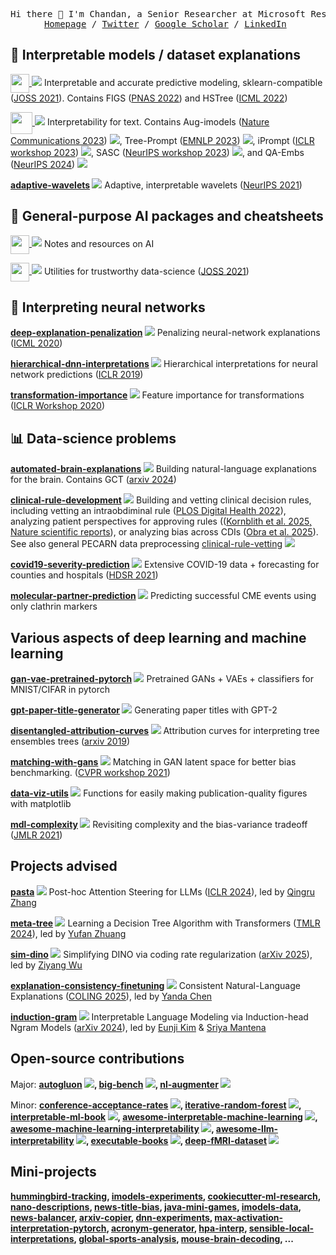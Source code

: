 <p>
  <pre align="center">
Hi there 👋 I'm Chandan, a Senior Researcher at Microsoft Research working on interpretable machine learning.
<a href="https://csinva.io/">Homepage</a> / <a href="https://twitter.com/csinva">Twitter</a> / <a href="https://scholar.google.com/citations?hl=en&user=vPYz4QwAAAAJ">Google Scholar</a> / <a href="https://www.linkedin.com/in/csinva/">LinkedIn</a> </pre>
</p>

## 🌳 Interpretable models / dataset explanations

<a href="https://github.com/csinva/imodels"><img align="center" style="height:30px;" src="https://csinva.io/imodels/img/imodels_logo.svg?sanitize=True"> </img></a> **![](https://img.shields.io/github/stars/csinva/imodels?color=%23EEE&style=flat-square&label=%E2%AD%90&labelColor=%23EEE)** Interpretable and accurate predictive modeling, sklearn-compatible ([JOSS 2021](https://joss.theoj.org/papers/10.21105/joss.03192)). Contains FIGS ([PNAS 2022](https://arxiv.org/abs/2201.11931)) and HSTree ([ICML 2022](https://arxiv.org/abs/2202.00858))

<a href="https://github.com/csinva/imodelsX"><img align="center" style="height:35px;" src="https://csinva.io/imodelsX/imodelsx_logo.svg?sanitize=True"> </img></a> **![](https://img.shields.io/github/stars/csinva/imodelsX?color=%23EEE&style=flat-square&label=%E2%AD%90&labelColor=%23EEE)** Interpretability for text. Contains Aug-imodels ([Nature Communications 2023](https://arxiv.org/abs/2209.11799)) ![](https://img.shields.io/github/stars/microsoft/augmented-interpretable-models?color=%23EEE&style=flat-square&label=%E2%AD%90&labelColor=%23EEE), Tree-Prompt ([EMNLP 2023](https://arxiv.org/abs/2310.14034)) ![](https://img.shields.io/github/stars/csinva/tree-prompt?color=%23EEE&style=flat-square&label=%E2%AD%90&labelColor=%23EEE), iPrompt ([ICLR workshop 2023](https://arxiv.org/abs/2210.01848)) ![](https://img.shields.io/github/stars/csinva/interpretable-autoprompting?color=%23EEE&style=flat-square&label=%E2%AD%90&labelColor=%23EEE), SASC ([NeurIPS workshop 2023](https://arxiv.org/abs/2305.09863)) ![](https://img.shields.io/github/stars/microsoft/automated-explanations?color=%23EEE&style=flat-square&label=%E2%AD%90&labelColor=%23EEE), and QA-Embs ([NeurIPS 2024](https://arxiv.org/abs/2405.16714)) ![](https://img.shields.io/github/stars/csinva/interpretable-embeddings?color=%23EEE&style=flat-square&label=%E2%AD%90&labelColor=%23EEE)

**[adaptive-wavelets](https://github.com/Yu-Group/adaptive-wavelet-distillation) ![](https://img.shields.io/github/stars/Yu-Group/adaptive-wavelet-distillation?color=%23EEE&style=flat-square&label=%E2%AD%90&labelColor=%23EEE)** Adaptive, interpretable wavelets ([NeurIPS 2021](https://arxiv.org/abs/2107.09145))

## 🤖 General-purpose AI packages and cheatsheets

<a href="https://github.com/csinva/csinva.github.io"><img align="center" style="height:30px;" src="https://csinva.io/blog/compiled_notes/_build/html//_static/logo.png"> </img></a> **![](https://img.shields.io/github/stars/csinva/csinva.github.io?color=%23EEE&style=flat-square&label=%E2%AD%90&labelColor=%23EEE)** Notes and resources on AI

<a href="https://github.com/Yu-Group/veridical-flow"><img align="center" style="height:30px;" src="https://yu-group.github.io/veridical-flow/logo_vflow_straight.png"> </img></a> **![](https://img.shields.io/github/stars/Yu-Group/pcs-pipeline?color=%23EEE&style=flat-square&label=%E2%AD%90&labelColor=%23EEE)** Utilities for trustworthy data-science ([JOSS 2021](https://joss.theoj.org/papers/10.21105/joss.03895))

## 🧠 Interpreting neural networks

**[deep-explanation-penalization](https://github.com/laura-rieger/deep-explanation-penalization) ![](https://img.shields.io/github/stars/laura-rieger/deep-explanation-penalization?color=%23EEE&style=flat-square&label=%E2%AD%90&labelColor=%23EEE)** Penalizing neural-network explanations ([ICML 2020](https://arxiv.org/abs/1909.13584))

**[hierarchical-dnn-interpretations](https://github.com/csinva/hierarchical-dnn-interpretations) ![](https://img.shields.io/github/stars/csinva/hierarchical-dnn-interpretations?color=%23EEE&style=flat-square&label=%E2%AD%90&labelColor=%23EEE)** Hierarchical interpretations for neural network predictions ([ICLR 2019](https://arxiv.org/abs/1806.05337))

**[transformation-importance](https://github.com/csinva/transformation-importance) ![](https://img.shields.io/github/stars/csinva/transformation-importance?color=%23EEE&style=flat-square&label=%E2%AD%90&labelColor=%23EEE)** Feature importance for transformations ([ICLR Workshop 2020](https://arxiv.org/abs/2003.01926))


## 📊 Data-science problems

**[automated-brain-explanations](https://github.com/microsoft/automated-brain-explanations) ![](https://img.shields.io/github/stars/microsoft/automated-brain-explanations?color=%23EEE&style=flat-square&label=%E2%AD%90&labelColor=%23EEE)** Building natural-language explanations for the brain. Contains GCT ([arxiv 2024](https://arxiv.org/abs/2410.00812))

**[clinical-rule-development](https://github.com/csinva/clinical-rule-development) ![](https://img.shields.io/github/stars/csinva/clinical-rule-development?color=%23EEE&style=flat-square&label=%E2%AD%90&labelColor=%23EEE)** Building and vetting clinical decision rules, including vetting an intraobdiminal rule ([PLOS Digital Health 2022](https://journals.plos.org/digitalhealth/article?id=10.1371/journal.pdig.0000076)), analyzing patient perspectives for approving rules ((<a href="https://www.nature.com/articles/s41598-025-89996-w">Kornblith et al. 2025, Nature scientific reports</a>), or analyzing bias across CDIs (<a href="https://www.medrxiv.org/content/10.1101/2025.02.12.25320965v1">Obra et al. 2025</a>). See also general PECARN data preprocessing [clinical-rule-vetting](https://github.com/Yu-Group/rule-stress-testing) ![](https://img.shields.io/github/stars/Yu-Group/rule-stress-testing?color=%23EEE&style=flat-square&label=%E2%AD%90&labelColor=%23EEE)

**[covid19-severity-prediction](https://github.com/Yu-Group/covid19-severity-prediction) ![](https://img.shields.io/github/stars/Yu-Group/covid19-severity-prediction?color=%23EEE&style=flat-square&label=%E2%AD%90&labelColor=%23EEE)** Extensive COVID-19 data + forecasting for counties and hospitals ([HDSR 2021](https://hdsr.mitpress.mit.edu/pub/p6isyf0g/release/4))

**[molecular-partner-prediction](https://github.com/Yu-Group/molecular-partner-prediction) ![](https://img.shields.io/github/stars/csinva/auxilin-prediction?color=%23EEE&style=flat-square&label=%E2%AD%90&labelColor=%23EEE)** Predicting successful CME events using only clathrin markers


## Various aspects of deep learning and machine learning

**[gan-vae-pretrained-pytorch](https://github.com/csinva/gan-vae-pretrained-pytorch) ![](https://img.shields.io/github/stars/csinva/gan-vae-pretrained-pytorch?color=%23EEE&style=flat-square&label=%E2%AD%90&labelColor=%23EEE)** Pretrained GANs + VAEs + classifiers for MNIST/CIFAR in pytorch

**[gpt-paper-title-generator](https://github.com/csinva/gpt-paper-title-generator) ![](https://img.shields.io/github/stars/csinva/gpt2-paper-title-generator?color=%23EEE&style=flat-square&label=%E2%AD%90&labelColor=%23EEE)** Generating paper titles with GPT-2

**[disentangled-attribution-curves](https://github.com/csinva/disentangled-attribution-curves) ![](https://img.shields.io/github/stars/csinva/disentangled-attribution-curves?color=%23EEE&style=flat-square&label=%E2%AD%90&labelColor=%23EEE)** Attribution curves for interpreting tree ensembles trees ([arxiv 2019](https://arxiv.org/abs/1905.07631))

**[matching-with-gans](https://github.com/csinva/matching-with-gans) ![](https://img.shields.io/github/stars/csinva/matching-with-gans?color=%23EEE&style=flat-square&label=%E2%AD%90&labelColor=%23EEE)** Matching in GAN latent space for better bias benchmarking. ([CVPR workshop 2021](https://arxiv.org/abs/2103.13455))

**[data-viz-utils](https://github.com/csinva/data-viz-utils) ![](https://img.shields.io/github/stars/csinva/data-viz-utils?color=%23EEE&style=flat-square&label=%E2%AD%90&labelColor=%23EEE)** Functions for easily making publication-quality figures with matplotlib

**[mdl-complexity](https://github.com/csinva/mdl-complexity) ![](https://img.shields.io/github/stars/csinva/mdl-complexity?color=%23EEE&style=flat-square&label=%E2%AD%90&labelColor=%23EEE)** Revisiting complexity and the bias-variance tradeoff ([JMLR 2021](https://arxiv.org/abs/2006.10189))

## Projects advised

**[pasta](https://github.com/QingruZhang/PASTA) ![](https://img.shields.io/github/stars/QingruZhang/PASTA?color=%23EEE&style=flat-square&label=%E2%AD%90&labelColor=%23EEE)** Post-hoc Attention Steering for LLMs ([ICLR 2024](https://arxiv.org/abs/2311.02262)), led by [Qingru Zhang](https://github.com/QingruZhang)

**[meta-tree](https://github.com/EvanZhuang/MetaTree) ![](https://img.shields.io/github/stars/EvanZhuang/MetaTree?color=%23EEE&style=flat-square&label=%E2%AD%90&labelColor=%23EEE)** Learning a Decision Tree Algorithm with Transformers ([TMLR 2024](https://arxiv.org/abs/2402.03774)), led by [Yufan Zhuang](https://github.com/EvanZhuang)

**[sim-dino](https://github.com/RobinWu218/SimDINO) ![](https://img.shields.io/github/stars/RobinWu218/SimDINO?color=%23EEE&style=flat-square&label=%E2%AD%90&labelColor=%23EEE)** Simplifying DINO via coding rate regularization ([arXiv 2025](https://arxiv.org/abs/2502.10385)), led by [Ziyang Wu](https://github.com/RobinWu218)

**[explanation-consistency-finetuning](https://github.com/yandachen/explanation-consistency-finetuning) ![](https://img.shields.io/github/stars/yandachen/explanation-consistency-finetuning?color=%23EEE&style=flat-square&label=%E2%AD%90&labelColor=%23EEE)**  Consistent Natural-Language Explanations ([COLING 2025](https://arxiv.org/abs/2401.13986)), led by [Yanda Chen](https://github.com/yandachen)

**[induction-gram](https://github.com/ejkim47/induction-gram) ![](https://img.shields.io/github/stars/ejkim47/induction-gram?color=%23EEE&style=flat-square&label=%E2%AD%90&labelColor=%23EEE)**  Interpretable Language Modeling via Induction-head Ngram Models ([arXiv 2024](https://arxiv.org/abs/2401.13986)), led by [Eunji Kim](https://github.com/ejkim47) & [Sriya Mantena](https://github.com/SriyaM)


## Open-source contributions

Major: **[autogluon](https://github.com/awslabs/autogluon) ![](https://img.shields.io/github/stars/awslabs/autogluon?color=%23EEE&style=flat-square&label=%E2%AD%90&labelColor=%23EEE), [big-bench](https://github.com/google/BIG-bench) ![](https://img.shields.io/github/stars/google/BIG-bench?color=%23EEE&style=flat-square&label=%E2%AD%90&labelColor=%23EEE), [nl-augmenter](https://github.com/GEM-benchmark/NL-Augmenter) ![](https://img.shields.io/github/stars/GEM-benchmark/NL-Augmenter?color=%23EEE&style=flat-square&label=%E2%AD%90&labelColor=%23EEE)**

Minor: **[conference-acceptance-rates](https://github.com/lixin4ever/Conference-Acceptance-Rate) ![](https://img.shields.io/github/stars/lixin4ever/Conference-Acceptance-Rate?color=%23EEE&style=flat-square&label=%E2%AD%90&labelColor=%23EEE), [iterative-random-forest](https://github.com/Yu-Group/iterative-Random-Forest) ![](https://img.shields.io/github/stars/Yu-Group/iterative-Random-Forest?color=%23EEE&style=flat-square&label=%E2%AD%90&labelColor=%23EEE), [interpretable-ml-book](https://github.com/christophM/interpretable-ml-book) ![](https://img.shields.io/github/stars/christophM/interpretable-ml-book?color=%23EEE&style=flat-square&label=%E2%AD%90&labelColor=%23EEE), [awesome-interpretable-machine-learning](https://github.com/lopusz/awesome-interpretable-machine-learning) ![](https://img.shields.io/github/stars/lopusz/awesome-interpretable-machine-learning?color=%23EEE&style=flat-square&label=%E2%AD%90&labelColor=%23EEE), [awesome-machine-learning-interpretability](https://github.com/jphall663/awesome-machine-learning-interpretability) ![](https://img.shields.io/github/stars/jphall663/awesome-machine-learning-interpretability?color=%23EEE&style=flat-square&label=%E2%AD%90&labelColor=%23EEE), [awesome-llm-interpretability](https://github.com/JShollaj/awesome-llm-interpretability) ![](https://img.shields.io/github/stars/JShollaj/awesome-llm-interpretability?color=%23EEE&style=flat-square&label=%E2%AD%90&labelColor=%23EEE), [executable-books](https://github.com/executablebooks/meta) ![](https://img.shields.io/github/stars/executablebooks/meta?color=%23EEE&style=flat-square&label=%E2%AD%90&labelColor=%23EEE), [deep-fMRI-dataset](https://github.com/HuthLab/deep-fMRI-dataset) ![](https://img.shields.io/github/stars/HuthLab/deep-fMRI-dataset?color=%23EEE&style=flat-square&label=%E2%AD%90&labelColor=%23EEE)**

## Mini-projects

**[hummingbird-tracking](https://github.com/csinva/hummingbird-tracking), [imodels-experiments](https://github.com/Yu-Group/imodels-experiments), [cookiecutter-ml-research](https://github.com/csinva/cookiecutter-ml-research), [nano-descriptions](https://github.com/csinva/nano-descriptions), [news-title-bias](https://github.com/csinva/news-title-bias), [java-mini-games](https://github.com/csinva/mini-games), [imodels-data](https://github.com/csinva/imodels-data), [news-balancer](https://github.com/csinva/news-balancer), [arxiv-copier](https://github.com/csinva/arxiv-copier), [dnn-experiments](https://github.com/csinva/dnn-experiments), [max-activation-interpretation-pytorch](https://github.com/csinva/max-activation-interpretation-pytorch), [acronym-generator](https://github.com/csinva/acronym-generator), [hpa-interp](https://github.com/csinva/hpa-interp), [sensible-local-interpretations](https://github.com/csinva/sensible-local-interpretations), [global-sports-analysis](https://github.com/csinva/global-sports-analysis), [mouse-brain-decoding](https://github.com/csinva/mouse-brain-decoding),  ...**

